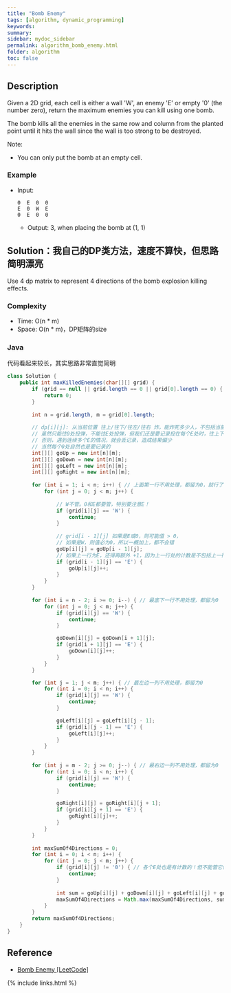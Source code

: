 ```yaml
---
title: "Bomb Enemy"
tags: [algorithm, dynamic_programming]
keywords:
summary:
sidebar: mydoc_sidebar
permalink: algorithm_bomb_enemy.html
folder: algorithm
toc: false
---
```


## Description
Given a 2D grid, each cell is either a wall 'W', an enemy 'E' or empty '0' (the number zero), return the maximum enemies you can kill using one bomb.

The bomb kills all the enemies in the same row and column from the planted point until it hits the wall since the wall is too strong to be destroyed.

Note: 
* You can only put the bomb at an empty cell.

### Example
* Input: 
  ```
  0  E  0  0
  E  0  W  E
  0  E  0  0
  ```
  * Output: 3, when placing the bomb at (1, 1)

## Solution：我自己的DP类方法，速度不算快，但思路简明漂亮
Use 4 dp matrix to represent 4 directions of the bomb explosion killing effects.

### Complexity
* Time: O(n * m)
* Space: O(n * m)，DP矩阵的size

### Java
代码看起来较长，其实思路非常直觉简明
```java
class Solution {
    public int maxKilledEnemies(char[][] grid) {
        if (grid == null || grid.length == 0 || grid[0].length == 0) {
            return 0;
        }
        
        int n = grid.length, m = grid[0].length;
        
        // dp[i][j]: 从当前位置 往上/往下/往左/往右 炸，能炸死多少人，不包括当前位置！这么做的因为，
        // 虽然只能往0处投弹，不能往E处投弹，但我们还是要记录投在每个E处时，往上下左右能炸死多少人，
        // 否则，遇到连续多个E的情况，就会丢记录，造成结果偏少
        // 当然每个0处自然也是要记录的
        int[][] goUp = new int[n][m];
        int[][] goDown = new int[n][m];
        int[][] goLeft = new int[n][m];
        int[][] goRight = new int[n][m];
        
        for (int i = 1; i < n; i++) { // 上面第一行不用处理，都留为0，就行了！下面自会处理到这行
            for (int j = 0; j < m; j++) {
                
                // W不管。0和E都要管，特别要注意E！
                if (grid[i][j] == 'W') {
                    continue;
                }
                
                // grid[i - 1][j] 如果是E或0，则可能值 > 0，
                // 如果是W，则值必为0，所以一概加上，都不会错
                goUp[i][j] = goUp[i - 1][j];
                // 如果上一行为E，还得再额外 +1，因为上一行处的计数是不包括上一行本身的！
                if (grid[i - 1][j] == 'E') {
                    goUp[i][j]++;
                }
            }
        }
        
        for (int i = n - 2; i >= 0; i--) { // 最底下一行不用处理，都留为0
            for (int j = 0; j < m; j++) {
                if (grid[i][j] == 'W') {
                    continue;
                }

                goDown[i][j] = goDown[i + 1][j];
                if (grid[i + 1][j] == 'E') {
                    goDown[i][j]++;
                }
            }
        }

        for (int j = 1; j < m; j++) { // 最左边一列不用处理，都留为0
            for (int i = 0; i < n; i++) {
                if (grid[i][j] == 'W') {
                    continue;
                }

                goLeft[i][j] = goLeft[i][j - 1];
                if (grid[i][j - 1] == 'E') {
                    goLeft[i][j]++;
                }
            }
        }
        
        for (int j = m - 2; j >= 0; j--) { // 最右边一列不用处理，都留为0
            for (int i = 0; i < n; i++) {
                if (grid[i][j] == 'W') {
                    continue;
                }

                goRight[i][j] = goRight[i][j + 1];
                if (grid[i][j + 1] == 'E') {
                    goRight[i][j]++;
                }
            }
        }
        
        int maxSumOf4Directions = 0;
        for (int i = 0; i < n; i++) {
            for (int j = 0; j < m; j++) {
                if (grid[i][j] != '0') { // 各个E处也是有计数的！但不能管它们！
                    continue;
                }
                
                int sum = goUp[i][j] + goDown[i][j] + goLeft[i][j] + goRight[i][j];
                maxSumOf4Directions = Math.max(maxSumOf4Directions, sum);
            }
        }
        return maxSumOf4Directions;
    }
}
```

## Reference
* [Bomb Enemy [LeetCode]](https://leetcode.com/problems/bomb-enemy/description/)

{% include links.html %}
